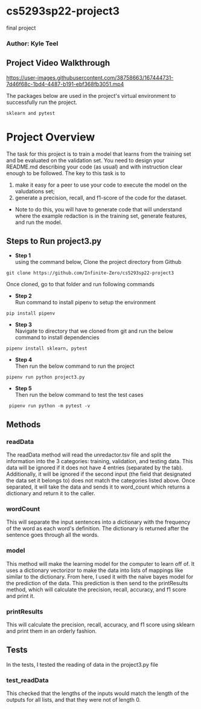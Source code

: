 # cs5293sp22-project3
final project

### Author: Kyle Teel

## Project Video Walkthrough

https://user-images.githubusercontent.com/38758663/167444731-7d46f68c-1bd4-4487-b191-ebf368fb3051.mp4



The packages below are used in the project's virtual environment to successfully run the project.
~~~
sklearn and pytest
~~~

# Project Overview
The task for this project is to train a model that learns from the training set and be evaluated on the validation set. You need to design your README.md describing your code (as usual) and with instruction clear enough to be followed. The key to this task is to 

1) make it easy for a peer to use your code to execute the model on the valudations set;
2) generate a precision, recall, and f1-score of the code for the dataset. 

* Note to do this, you will have to generate code that will understand where the example redaction is in the training set, generate features, and run the model.



## Steps to Run project3.py

- **Step 1**  
using the command below, Clone the project directory from Github

~~~
git clone https://github.com/Infinite-Zero/cs5293sp22-project3
~~~
Once cloned, go to that folder and run following commands


- **Step 2**  
Run command to install pipenv to setup the environment
~~~
pip install pipenv
~~~

- **Step 3**  
Navigate to directory that we cloned from git and run the below command to install dependencies

~~~
pipenv install sklearn, pytest
~~~

- **Step 4**  
Then run the below command to run the project

~~~
pipenv run python project3.py 
~~~

- **Step 5**  
Then run the below command to test the test cases

~~~
 pipenv run python -m pytest -v
~~~



## Methods
### readData
The readData method will read the unredactor.tsv file and split the information into the 3 categories: training, validation, and testing data.
This data will be ignored if it does not have 4 entries (separated by the tab). 
Additionally, it will be ignored if the second input (the field that designated the data set it belongs to) does not match the categories listed above.
Once separated, it will take the data and sends it to word_count which returns a dictionary and return it to the caller.

### wordCount
This will separate the input sentences into a dictionary with the frequency of the word as each word's definition.
The dictionary is returned after the sentence goes through all the words.

### model
This method will make the learning model for the computer to learn off of. It uses a dictionary vectorizor to make the data into lists of mappings like similar to the dictionary.
From here, I used it with the naive bayes model for the prediction of the data. This prediction is then send to the printResults method, which will calculate the precision, recall, accuracy, and f1 score and print it.

### printResults
This will calculate the precision, recall, accuracy, and f1 score using sklearn and print them in an orderly fashion.


## Tests
In the tests, I tested the reading of data in the project3.py file

### test_readData
This checked that the lengths of the inputs would match the length of the outputs for all lists, and that they were not of length 0.
